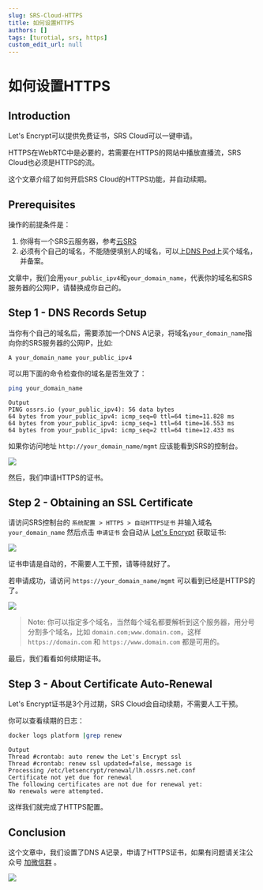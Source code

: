 ```yaml
---
slug: SRS-Cloud-HTTPS
title: 如何设置HTTPS
authors: []
tags: [turotial, srs, https]
custom_edit_url: null
---
```


# 如何设置HTTPS

## Introduction

Let's Encrypt可以提供免费证书，SRS Cloud可以一键申请。

HTTPS在WebRTC中是必要的，若需要在HTTPS的网站中播放直播流，SRS Cloud也必须是HTTPS的流。

这个文章介绍了如何开启SRS Cloud的HTTPS功能，并自动续期。

<!--truncate-->

## Prerequisites

操作的前提条件是：

1. 你得有一个SRS云服务器，参考[云SRS](https://www.bilibili.com/video/BV1844y1L7dL/)
1. 必须有个自己的域名，不能随便填别人的域名，可以上[DNS Pod](http://dnspod.com/)上买个域名，并备案。

文章中，我们会用`your_public_ipv4`和`your_domain_name`，代表你的域名和SRS服务器的公网IP，请替换成你自己的。

## Step 1 - DNS Records Setup

当你有个自己的域名后，需要添加一个DNS A记录，将域名`your_domain_name`指向你的SRS服务器的公网IP，比如:

```text
A your_domain_name your_public_ipv4
```

可以用下面的命令检查你的域名是否生效了：

```bash
ping your_domain_name
```

```text
Output
PING ossrs.io (your_public_ipv4): 56 data bytes
64 bytes from your_public_ipv4: icmp_seq=0 ttl=64 time=11.828 ms
64 bytes from your_public_ipv4: icmp_seq=1 ttl=64 time=16.553 ms
64 bytes from your_public_ipv4: icmp_seq=2 ttl=64 time=12.433 ms
```

如果你访问地址 `http://your_domain_name/mgmt` 应该能看到SRS的控制台。

![](/img/blog-2022-04-12-01.png)

然后，我们申请HTTPS的证书。

## Step 2 - Obtaining an SSL Certificate

请访问SRS控制台的 `系统配置 > HTTPS > 自动HTTPS证书` 并输入域名 `your_domain_name` 然后点击 `申请证书` 会自动从 [Let's Encrypt](https://letsencrypt.org/) 获取证书:

![](/img/blog-2022-04-12-02.png)

证书申请是自动的，不需要人工干预，请等待就好了。

若申请成功，请访问 `https://your_domain_name/mgmt` 可以看到已经是HTTPS的了。

![](/img/blog-2022-04-12-03.png)

> Note: 你可以指定多个域名，当然每个域名都要解析到这个服务器，用分号分割多个域名，比如 `domain.com;www.domain.com`，这样 `https://domain.com` 和 `https://www.domain.com` 都是可用的。

最后，我们看看如何续期证书。

## Step 3 - About Certificate Auto-Renewal

Let's Encrypt证书是3个月过期，SRS Cloud会自动续期，不需要人工干预。

你可以查看续期的日志：

```bash
docker logs platform |grep renew
```

```text
Output
Thread #crontab: auto renew the Let's Encrypt ssl
Thread #crontab: renew ssl updated=false, message is 
Processing /etc/letsencrypt/renewal/lh.ossrs.net.conf
Certificate not yet due for renewal
The following certificates are not due for renewal yet:
No renewals were attempted.
```

这样我们就完成了HTTPS配置。

## Conclusion

这个文章中，我们设置了DNS A记录，申请了HTTPS证书，如果有问题请关注公众号 [加微信群](/contact) 。

![](https://ossrs.net/gif/v1/sls.gif?site=ossrs.io&path=/lts/blog-zh/22-04-12-SRS-Cloud-HTTPS)


